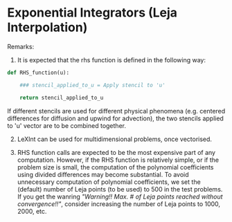 # Exponential Integrators (Leja Interpolation)

Remarks:
1. It is expected that the rhs function is defined in the following way:

```python
def RHS_function(u):

	### stencil_applied_to_u = Apply stencil to 'u'

	return stencil_applied_to_u
```

If different stencils are used for different physical phenomena (e.g. centered differences for diffusion and upwind for advection), the two stencils applied to 'u' vector are to be combined together.

2. LeXInt can be used for multidimensional problems, once vectorised.

3. RHS function calls are expected to be the most expensive part of any computation. However, if the RHS function is relatively simple, or if the problem size is small, the computation of the polynomial coefficients using divided differences may become substantial. To avoid unnecessary computation of polynomial coefficients, we set the (default) number of Leja points (to be used) to 500 in the test problems. If you get the wanring *"Warning!! Max. # of Leja points reached without convergence!!"*, consider increasing the number of Leja points to 1000, 2000, etc.
